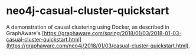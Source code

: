 # neo4j-casual-cluster-quickstart
A demonstration of causal clustering using Docker, as described in GraphAware's [https://graphaware.com/spring/2018/01/03/2018-01-03-casual-cluster-quickstart.html](https://graphaware.com/neo4j/2018/01/03/casual-cluster-quickstart.html).
